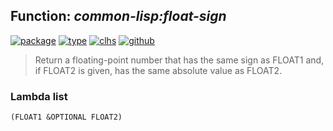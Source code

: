 ## Function: ***common-lisp:float-sign***
[![package](https://img.shields.io/badge/Package-COMMON--LISP-5f9ea0.svg?style=social&colorA=999999)](../) [![type](https://img.shields.io/badge/Type-Function-5f9ea0.svg?style=social&colorA=999999)](../#function) [![clhs](https://img.shields.io/badge/CLHS-FLOAT--SIGN-5f9ea0.svg?style=social&colorA=999999)](http://www.lispworks.com/documentation/HyperSpec/Body/f_dec_fl.htm) [![github](https://img.shields.io/badge/GitHub-View_the_source-5f9ea0.svg?style=social&colorA=999999&logo=github)](https://github.com/sbcl/sbcl/blob/master/src/code/float.lisp/) 

> Return a floating-point number that has the same sign as
> FLOAT1 and, if FLOAT2 is given, has the same absolute value
> as FLOAT2.

### Lambda list
```
(FLOAT1 &OPTIONAL FLOAT2)
```
